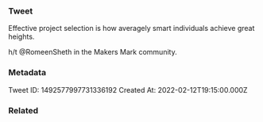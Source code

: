 ### Tweet
Effective project selection is how averagely smart individuals achieve great heights.

h/t @RomeenSheth in the Makers Mark community.

### Metadata
Tweet ID: 1492577997731336192
Created At: 2022-02-12T19:15:00.000Z

### Related

